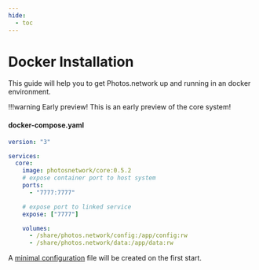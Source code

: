 ```yaml
---
hide:
  - toc
---
```


# Docker Installation

This guide will help you to get Photos.network up and running in an docker environment.

!!!warning
    Early preview! This is an early preview of the core system!



#### docker-compose.yaml
``` YAML
version: "3"

services:
  core:
    image: photosnetwork/core:0.5.2
    # expose container port to host system
    ports:
      - "7777:7777"

    # expose port to linked service
    expose: ["7777"]

    volumes:
      - /share/photos.network/config:/app/config:rw
      - /share/photos.network/data:/app/data:rw
```

A [minimal configuration](/documentation/) file will be created on the first start.
